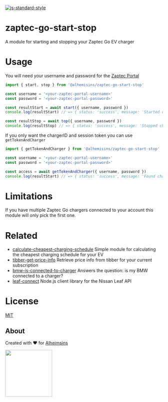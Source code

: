 [![js-standard-style](https://img.shields.io/badge/code%20style-standard-brightgreen.svg?style=flat)](https://github.com/feross/standard)

# zaptec-go-start-stop

A module for starting and stopping your Zaptec Go EV charger

# Usage

You will need your username and password for the [Zaptec Portal](https://portal.zaptec.com/)

```JavaScript
import { start, stop } from '@alhemisins/zaptec-go-start-stop'

const username = '<your-zaptec-portal-username>'
const password = '<your-zaptec-portal-password>'

const resultStart = await start({ username, password })
console.log(resultStart) // => { status: 'success', message: 'Started charging' }

const resultStop = await top({ username, password })
console.log(resultStop) // => { status: 'success', message: 'Stopped charging' }
```

If you only want the chargerID and session token you can use `getTokenAndCharger`

```JavaScript
import { getTokenAndCharger } from '@alhemisins/zaptec-go-start-stop'

const username = '<your-zaptec-portal-username>'
const password = '<your-zaptec-portal-password>'

const access = await getTokenAndCharger({ username, password })
console.log(resultStart) // => { status: 'success', message: 'Found charger and authenticated', id: '<your-charger-id>', token: '<your-session-token>' }
```

# Limitations

If you have multiple Zaptec Go chargers connected to your account this module will only pick the first one.

# Related

- [calculate-cheapest-charging-schedule](https://github.com/Alheimsins/calculate-cheapest-charging-schedule) Simple module for calculating the cheapest charging schedule for your EV
- [tibber-get-price-info](https://github.com/Alheimsins/tibber-get-price-info) Retrieve price info from tibber for your current subscription
- [bmw-is-connected-to-charger](https://github.com/Alheimsins/bmw-is-connected-to-charger) Answers the question: is my BMW connected to a charger?
- [leaf-connect](https://github.com/Alheimsins/leaf-connect) Node.js client library for the Nissan Leaf API

# License

[MIT](LICENSE)

## About

Created with ❤ for [Alheimsins](https://alheimsins.net)

<img src="https://image.ibb.co/dPH08G/logo_black.png" height="150px" width="150px" />
